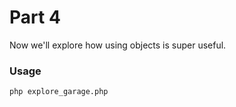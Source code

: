Part 4
===========

Now we'll explore how using objects is super useful.

### Usage
```
php explore_garage.php
```